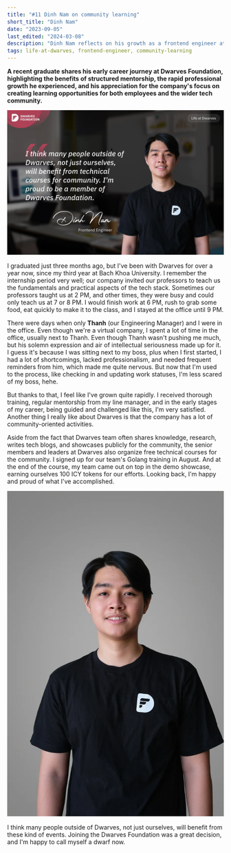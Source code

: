 ```yaml
---
title: "#11 Dinh Nam on community learning"
short_title: "Dinh Nam"
date: "2023-09-05"
last_edited: "2024-03-08"
description: "Dinh Nam reflects on his growth as a frontend engineer at Dwarves, from intensive internship training to participating in and benefiting from community-focused technical courses"
tags: life-at-dwarves, frontend-engineer, community-learning
---
```


**A recent graduate shares his early career journey at Dwarves Foundation, highlighting the benefits of structured mentorship, the rapid professional growth he experienced, and his appreciation for the company's focus on creating learning opportunities for both employees and the wider tech community.**

![Dinh Nam - FE Engineer at Dwarves Foundation](assets/notion-image-1744012315911-y6k9i.webp)

I graduated just three months ago, but I've been with Dwarves for over a year now, since my third year at Bach Khoa University. I remember the internship period very well; our company invited our professors to teach us the fundamentals and practical aspects of the tech stack. Sometimes our professors taught us at 2 PM, and other times, they were busy and could only teach us at 7 or 8 PM. I would finish work at 6 PM, rush to grab some food, eat quickly to make it to the class, and I stayed at the office until 9 PM.

There were days when only **Thanh** (our Engineering Manager) and I were in the office. Even though we're a virtual company, I spent a lot of time in the office, usually next to Thanh. Even though Thanh wasn't pushing me much, but his solemn expression and air of intellectual seriousness made up for it. I guess it's because I was sitting next to my boss, plus when I first started, I had a lot of shortcomings, lacked professionalism, and needed frequent reminders from him, which made me quite nervous. But now that I'm used to the process, like checking in and updating work statuses, I'm less scared of my boss, hehe.

But thanks to that, I feel like I've grown quite rapidly. I received thorough training, regular mentorship from my line manager, and in the early stages of my career, being guided and challenged like this, I'm very satisfied. Another thing I really like about Dwarves is that the company has a lot of community-oriented activities.

Aside from the fact that Dwarves team often shares knowledge, research, writes tech blogs, and showcases publicly for the community, the senior members and leaders at Dwarves also organize free technical courses for the community. I signed up for our team's Golang training in August. And at the end of the course, my team came out on top in the demo showcase, earning ourselves 100 ICY tokens for our efforts. Looking back, I'm happy and proud of what I've accomplished.

![Dinh Nam with his team](assets/notion-image-1744012317076-tvtg3.webp)

I think many people outside of Dwarves, not just ourselves, will benefit from these kind of events. Joining the Dwarves Foundation was a great decision, and I'm happy to call myself a dwarf now.
